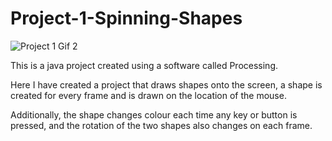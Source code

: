 # Project-1-Spinning-Shapes


![Project 1 Gif 2](https://user-images.githubusercontent.com/55985418/188513633-5b0e0e9d-32b8-4950-8316-d2e605cdda71.gif)


This is a java project created using a software called Processing. 

Here I have created a project that draws shapes onto the screen, a shape is created for every frame and is drawn on the location of the mouse. 

Additionally, the shape changes colour each time any key or button is pressed, and the rotation of the two shapes also changes on each frame.
